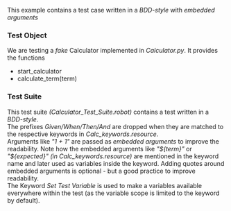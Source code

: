 This example contains a test case written in a *BDD-style* with *embedded arguments*

### Test Object
We are testing a *fake* Calculator implemented in *Calculator.py*.
It provides the functions
* start_calculator
* calculate_term(term)

### Test Suite
This test suite *(Calculator_Test_Suite.robot)* contains a test written in a *BDD-style*.  
The prefixes *Given/When/Then/And* are dropped when they are matched to the respective keywords in *Calc_keywords.resource*.  
Arguments like *"1 + 1"* are passed as *embedded arguments* to improve the readability.
Note how the embedded arguments like *"\${term}"* or *"\${expected}"* *(in Calc_keywords.resource)* are mentioned in the keyword name and later used as variables inside the keyword.
Adding quotes around embedded arguments is optional - but a good practice to improve readability.  
The Keyword *Set Test Variable* is used to make a variables available everywhere within the test (as the variable scope is limited to the keyword by default).